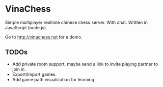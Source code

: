 VinaChess
=========

Simple multiplayer realtime chinese chess server. With chat.
Written in JavaScript (node.js).

Go to http://vinachess.net for a demo.

## TODOs
 - Add private room support, maybe send a link to invite playing partner to join in.
 - Export/Import games.
 - Add game path visualization for learning.

